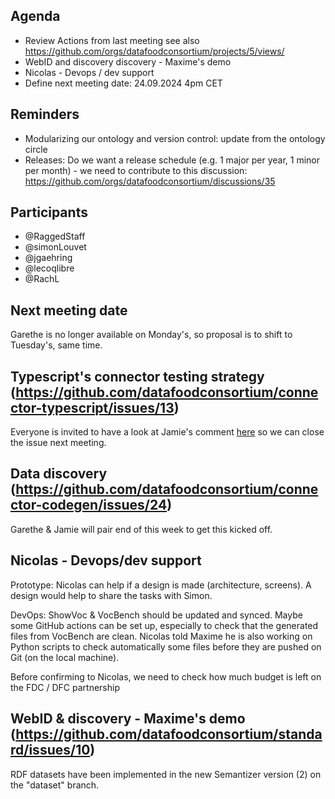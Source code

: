 ## Agenda

- Review Actions from last meeting see also https://github.com/orgs/datafoodconsortium/projects/5/views/
- WebID and discovery discovery - Maxime's demo
- Nicolas - Devops / dev support
- Define next meeting date: 24.09.2024 4pm CET

## Reminders

- Modularizing our ontology and version control: update from the ontology circle
- Releases: Do we want a release schedule (e.g. 1 major per year, 1 minor per month) - we need to contribute to this discussion: https://github.com/orgs/datafoodconsortium/discussions/35

## Participants

- @RaggedStaff
- @simonLouvet
- @jgaehring
- @lecoqlibre
- @RachL

## Next meeting date

Garethe is no longer available on Monday's, so proposal is to shift to Tuesday's, same time.

## Typescript's connector testing strategy (https://github.com/datafoodconsortium/connector-typescript/issues/13)

Everyone is invited to have a look at Jamie's comment [here](https://github.com/datafoodconsortium/connector-typescript/issues/13#issuecomment-2326843343) so we can close the issue next meeting.

## Data discovery (https://github.com/datafoodconsortium/connector-codegen/issues/24)

Garethe & Jamie will pair end of this week to get this kicked off.

## Nicolas - Devops/dev support
Prototype: Nicolas can help if a design is made (architecture, screens). A design would help to share the tasks with Simon.

DevOps: ShowVoc & VocBench should be updated and synced. Maybe some GitHub actions can be set up, especially to check that the generated files from VocBench are clean. Nicolas told Maxime he is also working on Python scripts to check automatically some files before they are pushed on Git (on the local machine).

Before confirming to Nicolas, we need to check how much budget is left on the FDC / DFC partnership

## WebID & discovery - Maxime's demo (https://github.com/datafoodconsortium/standard/issues/10)
RDF datasets have been implemented in the new Semantizer version (2) on the "dataset" branch.
